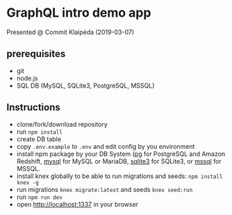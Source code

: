 # GraphQL intro demo app
Presented @ Commit Klaipėda (2019-03-07)

## prerequisites

- git
- node.js
- SQL DB (MySQL, SQLite3, PostgreSQL, MSSQL)

## Instructions

- clone/fork/download repository
- run `npm install`
- create DB table
- copy `.env.example` to `.env` and edit config by you environment
- install npm package by your DB System ([pg](https://github.com/brianc/node-postgres) for PostgreSQL and Amazon Redshift,
[mysql](https://github.com/mysqljs/mysql) for MySQL or MariaDB, [sqlite3](https://github.com/mapbox/node-sqlite3) for SQLite3,
or [mssql](https://github.com/tediousjs/node-mssql) for MSSQL.
- install knex globally to be able to run migrations and seeds: `npm install knex -g`
- run migrations `knex migrate:latest` and seeds `knex seed:run`
- run `npm run dev`
- open [http://localhost:1337](http://localhost:1337) in your browser
